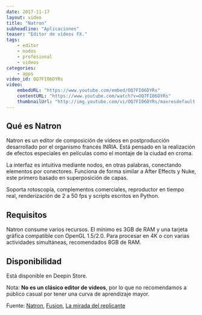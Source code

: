 ```yaml
---
date: 2017-11-17
layout: video
title: "Natron"
subheadline: "Aplicaciones"
teaser: "Editor de vídeos FX."
tags:
    - editor
    - nodos
    - profesional
    - videos
categories:
    - apps
video_id: OQ7FI06DYRs
video:
    embedURL: "https://www.youtube.com/embed/OQ7FI06DYRs"
    contentURL: "https://www.youtube.com/watch?v=OQ7FI06DYRs"
    thumbnailUrl: "http://img.youtube.com/vi/OQ7FI06DYRs/maxresdefault.jpg"
---
```

<!--more-->

## Qué es Natron

Natron es un editor de composición de vídeos en postproducción desarrollado por el organismo francés INRIA.  Está pensado en la realización de efectos especiales en películas como el montaje de la ciudad en croma.

La interfaz es intuitiva mediante nodos, en otras palabras, conectando elementos por conectores. Funciona de forma similar a After Effects y Nuke, este primero basado en superposición de capas.

Soporta rotoscopía, complementos comerciales, reproductor en tiempo real, renderización de 2 a 50 fps y scripts escritos en Python.

## Requisitos

Natron consume varios recursos. El mínimo es 3GB de RAM  y una tarjeta gráfica compatible con OpenGL 1.5/2.0. Para procesar en 4K o con varias actividades simultáneas, recomendados 8GB de RAM.

## Disponibilidad

Está disponible en Deepin Store.

Nota: **No es un clásico editor de vídeos**, por lo que no recomendamos a público casual por tener una curva de aprendizaje mayor.

Fuente: [Natron](https://natron.fr/), [Fusion](https://www.youtube.com/user/GKTUTORIALES), [La mirada del replicante](https://lamiradadelreplicante.com/2015/01/17/natron-un-software-libre-de-composicion-digital-para-crear-efectos-visuales/)

